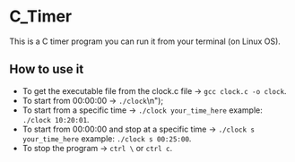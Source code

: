 # C_Timer
This is a C timer program you can run it from your terminal (on Linux OS).

## How to use it
- To get the executable file from the clock.c file -> `gcc clock.c -o clock`.
- To start from 00:00:00 -> `./clock`\n");
- To start from a specific time -> `./clock your_time_here` example: `./clock 10:20:01`.
- To start from 00:00:00 and stop at a specific time -> `./clock s your_time_here` example: `./clock s 00:25:00`.
- To stop the program -> `ctrl \` or `ctrl c`.